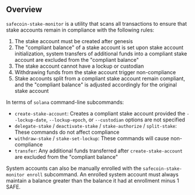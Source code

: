 ## Overview
`safecoin-stake-monitor` is a utility that scans all transactions to ensure that stake accounts remain in compliance with the following rules:

1. The stake account must be created after genesis
1. The "compliant balance" of a stake account is set upon stake account initialization, system transfers of additional funds into a compliant stake account are excluded from the "compliant balance"
1. The stake account cannot have a lockup or custodian
1. Withdrawing funds from the stake account trigger non-compliance
1. Stake accounts split from a compliant stake account remain compliant, and the "compliant balance" is adjusted accordingly for the original stake account

In terms of `solana` command-line subcommands:
* `create-stake-account`: Creates a compliant stake account provided the `--lockup-date`, `--lockup-epoch`, or `--custodian` options are not specified
* `delegate-stake` / `deactivate-stake` / `stake-authorize` / `split-stake`: These commands do not affect compliance
* `withdraw-stake` / `stake-set-lockup`: These commands will cause non-compliance
* `transfer`:  Any additional funds transferred after `create-stake-account` are excluded from the "compliant balance"

System accounts can also be manually enrolled with the `safecoin-stake-monitor enroll` subcommand.
An enrolled system account must always maintain a balance greater than the balance it had at enrollment minus 1 SAFE.
